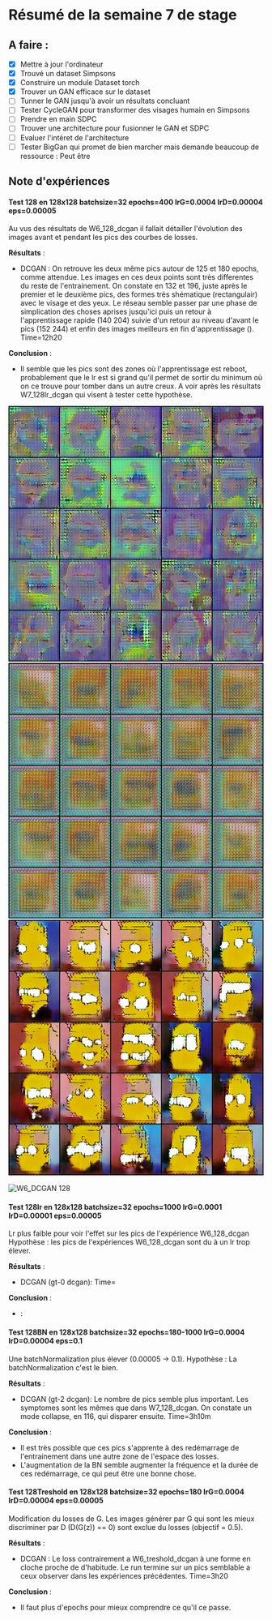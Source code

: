 # Résumé de la semaine 7 de stage


## A faire :

- [x]  Mettre à jour l'ordinateur
- [x]  Trouvé un dataset Simpsons
- [x]  Construire un module Dataset torch
- [x]  Trouver un GAN efficace sur le dataset
- [ ] Tunner le GAN jusqu'à avoir un résultats concluant
- [ ] Tester CycleGAN pour transformer des visages humain en Simpsons
- [ ] Prendre en main SDPC
- [ ] Trouver une architecture pour fusionner le GAN et SDPC
- [ ] Evaluer l'intèret de l'architecture
- [ ] Tester BigGan qui promet de bien marcher mais demande beaucoup de ressource : Peut être

## Note d'expériences

#### Test 128 en 128x128 batchsize=32 epochs=400 lrG=0.0004 lrD=0.00004 eps=0.00005
Au vus des résultats de W6_128_dcgan il fallait détailler l'évolution des images avant et pendant les pics des courbes de losses.

__Résultats__ :
  - DCGAN : On retrouve les deux même pics autour de 125 et 180 epochs, comme attendue. Les images en ces deux points sont très differentes du reste de l'entrainement. On constate en 132 et 196, juste après le premier et le deuxième pics, des formes très shématique (rectangulair) avec le visage et des yeux. Le réseau semble passer par une phase de simplication des choses aprises jusqu'ici puis un retour à l'apprentissage rapide (140 204) suivie d'un retour au niveau d'avant le pics (152 244) et enfin des images meilleurs en fin d'apprentissage ().  
		Time=12h20
		
__Conclusion__ :
  - Il semble que les pics sont des zones où l'apprentissage est reboot, probablement que le lr est si grand qu'il permet de sortir du minimum où on ce trouve pour tomber dans un autre creux. A voir après les résultats W7_128lr_dcgan qui visent à tester cette hypothèse. 

![W6_DCGAN 128](W7_128_dcgan/180.png "DCGAN 180 In1 picks")
![W6_DCGAN 128](W7_128_dcgan/184.png "DCGAN 184 In2 picks")
![W6_DCGAN 128](W7_128_dcgan/196.png "DCGAN 196 In3 picks")

![W6_DCGAN 128](W7_128_dcgan/pics.gif "DCGAN 128 Pics Gif 116-224")



#### Test 128lr en 128x128 batchsize=32 epochs=1000 lrG=0.0001 lrD=0.00001 eps=0.00005
Lr plus faible pour voir l'effet sur les pics de l'expérience W6_128_dcgan
Hypothèse : les pics de l'expériences W6_128_dcgan sont du à un lr trop élever.

__Résultats__ :
  - DCGAN (gt-0 dcgan):
		Time=
		
__Conclusion__ :
  - :

#### Test 128BN en 128x128 batchsize=32 epochs=180-1000 lrG=0.0004 lrD=0.00004 eps=0.1
Une batchNormalization plus élever (0.00005 -> 0.1).
Hypothèse : La batchNormalization c'est le bien.

__Résultats__ :
  - DCGAN (gt-2 dcgan): Le nombre de pics semble plus important. Les symptomes sont les mêmes que dans W7_128_dcgan. On constate un mode collapse, en 116, qui disparer ensuite.
		Time=3h10m
		
__Conclusion__ :
  - Il est très possible que ces pics s'apprente à des redémarrage de l'entrainement dans une autre zone de l'espace des losses.
  - L'augmentation de la BN semble augmenter la fréquence et la durée de ces redémarrage, ce qui peut être une bonne chose.

#### Test 128Treshold en 128x128 batchsize=32 epochs=180 lrG=0.0004 lrD=0.00004 eps=0.00005
Modification du losses de G.
Les images générer par G qui sont les mieux discriminer par D (D(G(z)) == 0) sont exclue du losses (objectif = 0.5).

__Résultats__ :
  - DCGAN : Le loss contrairement a W6_treshold_dcgan à une forme en cloche proche de d'habitude. Le run termine sur un pics semblable a ceux observer dans les expériences précédentes.
		Time=3h20
		
__Conclusion__ :
  - Il faut plus d'epochs pour mieux comprendre ce qu'il ce passe.
